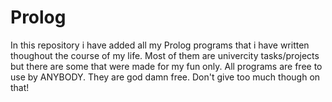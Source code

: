 # Prolog
In this repository i have added all my Prolog programs that i have written thoughout the course of my life.
Most of them are univercity tasks/projects but there are some that were made for my fun only.
All programs are free to use by ANYBODY. They are god damn free. Don't give too much though on that!
